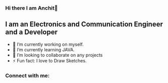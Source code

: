 ### Hi there I am Anchit👋

## I am an Electronics and Communication Engineer and a Developer


- 🔭 I’m currently working on myself.
- 🌱 I’m currently learning JAVA.
- 👯 I’m looking to collaborate on any projects
- ⚡ Fun fact: I love to Draw Sketches.

### Connect with me:


